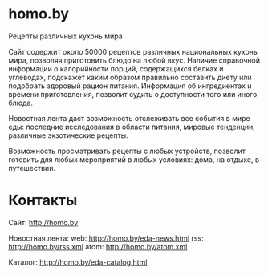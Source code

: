 # homo.by
Рецепты различных кухонь мира

Сайт содержит около 50000 рецептов различных национальных кухонь мира, позволяя приготовить блюдо на любой вкус. Наличие справочной информации о калорийности порций, содержащихся белках и углеводах, подскажет каким образом правильно составить диету или подобрать здоровый рацион питания. Информация об ингредиентах и времени приготовления, позволит судить о доступности того или иного блюда.

Новостная лента даст возможность отслеживать все события в мире еды: последние исследования в области питания, мировые тенденции, различные экзотические рецепты. 

Возможность просматривать рецепты с любых устройств, позволит готовить для любых мероприятий в любых условиях: дома, на отдыхе, в путешествии.

# Контакты
Сайт: http://homo.by

Новостная лента:
  web: http://homo.by/eda-news.html
  rss: http://homo.by/rss.xml
  atom: http://homo.by/atom.xml

Каталог: http://homo.by/eda-catalog.html

